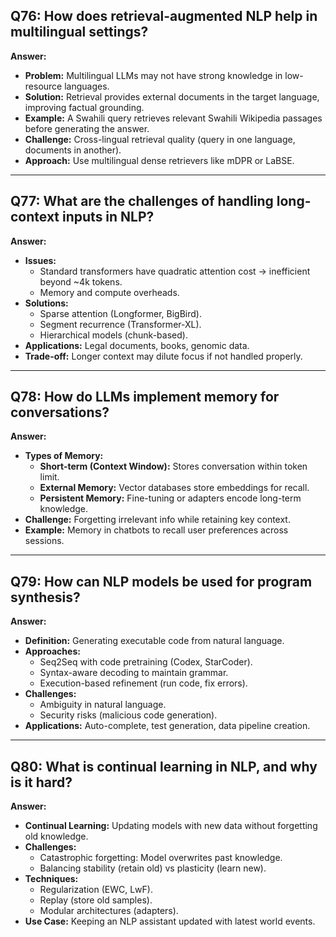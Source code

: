 ## Q76: How does retrieval-augmented NLP help in multilingual settings?

**Answer:**
- **Problem:** Multilingual LLMs may not have strong knowledge in low-resource languages.
- **Solution:** Retrieval provides external documents in the target language, improving factual grounding.
- **Example:** A Swahili query retrieves relevant Swahili Wikipedia passages before generating the answer.
- **Challenge:** Cross-lingual retrieval quality (query in one language, documents in another).
- **Approach:** Use multilingual dense retrievers like mDPR or LaBSE.

---

## Q77: What are the challenges of handling long-context inputs in NLP?

**Answer:**
- **Issues:**
  - Standard transformers have quadratic attention cost → inefficient beyond ~4k tokens.
  - Memory and compute overheads.
- **Solutions:**
  - Sparse attention (Longformer, BigBird).
  - Segment recurrence (Transformer-XL).
  - Hierarchical models (chunk-based).
- **Applications:** Legal documents, books, genomic data.
- **Trade-off:** Longer context may dilute focus if not handled properly.

---

## Q78: How do LLMs implement memory for conversations?

**Answer:**
- **Types of Memory:**
  - **Short-term (Context Window):** Stores conversation within token limit.
  - **External Memory:** Vector databases store embeddings for recall.
  - **Persistent Memory:** Fine-tuning or adapters encode long-term knowledge.
- **Challenge:** Forgetting irrelevant info while retaining key context.
- **Example:** Memory in chatbots to recall user preferences across sessions.

---

## Q79: How can NLP models be used for program synthesis?

**Answer:**
- **Definition:** Generating executable code from natural language.
- **Approaches:**
  - Seq2Seq with code pretraining (Codex, StarCoder).
  - Syntax-aware decoding to maintain grammar.
  - Execution-based refinement (run code, fix errors).
- **Challenges:** 
  - Ambiguity in natural language.
  - Security risks (malicious code generation).
- **Applications:** Auto-complete, test generation, data pipeline creation.

---

## Q80: What is continual learning in NLP, and why is it hard?

**Answer:**
- **Continual Learning:** Updating models with new data without forgetting old knowledge.
- **Challenges:**
  - Catastrophic forgetting: Model overwrites past knowledge.
  - Balancing stability (retain old) vs plasticity (learn new).
- **Techniques:**
  - Regularization (EWC, LwF).
  - Replay (store old samples).
  - Modular architectures (adapters).
- **Use Case:** Keeping an NLP assistant updated with latest world events.
